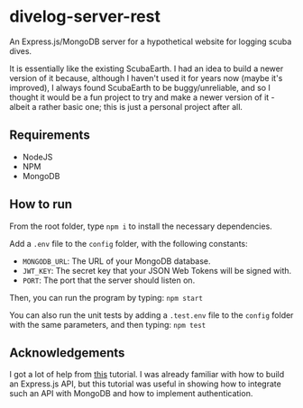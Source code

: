 # divelog-server-rest

An Express.js/MongoDB server for a hypothetical website for logging scuba dives.

It is essentially like the existing ScubaEarth.
I had an idea to build a newer version of it because, although I haven't used it for years now (maybe it's improved), I always found ScubaEarth to be buggy/unreliable, and so I thought it would be a fun project to try and make a newer version of it - albeit a rather basic one; this is just a personal project after all.

## Requirements

-   NodeJS
-   NPM
-   MongoDB

## How to run

From the root folder, type `npm i` to install the necessary dependencies.

Add a `.env` file to the `config` folder, with the following constants:

-   `MONGODB_URL`: The URL of your MongoDB database.
-   `JWT_KEY`: The secret key that your JSON Web Tokens will be signed with.
-   `PORT`: The port that the server should listen on.

Then, you can run the program by typing:
`npm start`

You can also run the unit tests by adding a `.test.env` file to the `config` folder with the same parameters, and then typing:
`npm test`

## Acknowledgements

I got a lot of help from [this](https://medium.com/swlh/jwt-authentication-authorization-in-nodejs-express-mongodb-rest-apis-2019-ad14ec818122) tutorial. I was already familiar with how to build an Express.js API, but this tutorial was useful in showing how to integrate such an API with MongoDB and how to implement authentication.
